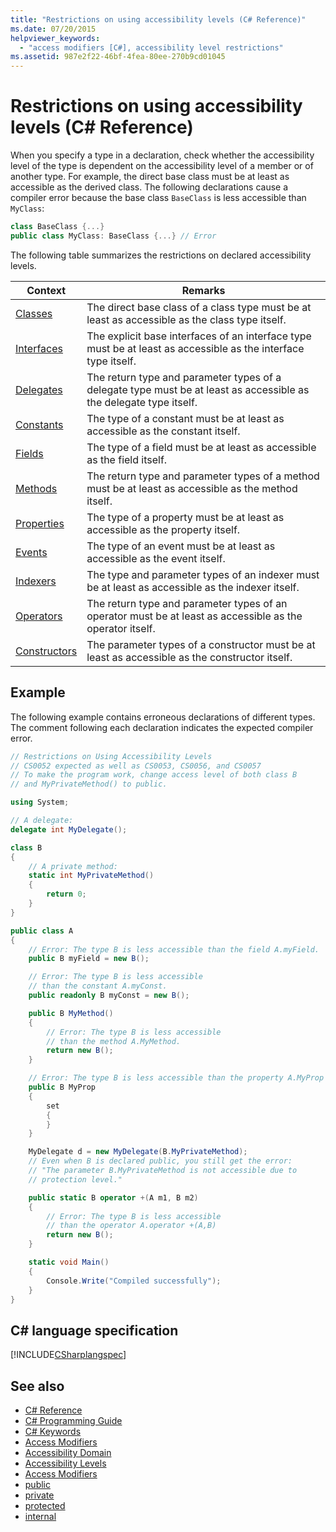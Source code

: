 ```yaml
---
title: "Restrictions on using accessibility levels (C# Reference)"
ms.date: 07/20/2015
helpviewer_keywords: 
  - "access modifiers [C#], accessibility level restrictions"
ms.assetid: 987e2f22-46bf-4fea-80ee-270b9cd01045
---
```

# Restrictions on using accessibility levels (C# Reference)

When you specify a type in a declaration, check whether the accessibility level of the type is dependent on the accessibility level of a member or of another type. For example, the direct base class must be at least as accessible as the derived class. The following declarations cause a compiler error because the base class `BaseClass` is less accessible than `MyClass`:

```csharp
class BaseClass {...}
public class MyClass: BaseClass {...} // Error
```

The following table summarizes the restrictions on declared accessibility levels.

|Context|Remarks|
|-------------|-------------|
|[Classes](../../programming-guide/classes-and-structs/classes.md)|The direct base class of a class type must be at least as accessible as the class type itself.|
|[Interfaces](../../programming-guide/interfaces/index.md)|The explicit base interfaces of an interface type must be at least as accessible as the interface type itself.|
|[Delegates](../../programming-guide/delegates/index.md)|The return type and parameter types of a delegate type must be at least as accessible as the delegate type itself.|
|[Constants](../../programming-guide/classes-and-structs/constants.md)|The type of a constant must be at least as accessible as the constant itself.|
|[Fields](../../programming-guide/classes-and-structs/fields.md)|The type of a field must be at least as accessible as the field itself.|
|[Methods](../../programming-guide/classes-and-structs/methods.md)|The return type and parameter types of a method must be at least as accessible as the method itself.|
|[Properties](../../programming-guide/classes-and-structs/properties.md)|The type of a property must be at least as accessible as the property itself.|
|[Events](../../programming-guide/events/index.md)|The type of an event must be at least as accessible as the event itself.|
|[Indexers](../../programming-guide/indexers/index.md)|The type and parameter types of an indexer must be at least as accessible as the indexer itself.|
|[Operators](../../programming-guide/statements-expressions-operators/operators.md)|The return type and parameter types of an operator must be at least as accessible as the operator itself.|
|[Constructors](../../programming-guide/classes-and-structs/constructors.md)|The parameter types of a constructor must be at least as accessible as the constructor itself.|

## Example

The following example contains erroneous declarations of different types. The comment following each declaration indicates the expected compiler error.

```csharp
// Restrictions on Using Accessibility Levels
// CS0052 expected as well as CS0053, CS0056, and CS0057
// To make the program work, change access level of both class B
// and MyPrivateMethod() to public.

using System;

// A delegate:
delegate int MyDelegate();

class B
{
    // A private method:
    static int MyPrivateMethod()
    {
        return 0;
    }
}

public class A
{
    // Error: The type B is less accessible than the field A.myField.
    public B myField = new B();

    // Error: The type B is less accessible
    // than the constant A.myConst.
    public readonly B myConst = new B();

    public B MyMethod()
    {
        // Error: The type B is less accessible 
        // than the method A.MyMethod.
        return new B();
    }

    // Error: The type B is less accessible than the property A.MyProp
    public B MyProp
    {
        set
        {
        }
    }

    MyDelegate d = new MyDelegate(B.MyPrivateMethod);
    // Even when B is declared public, you still get the error: 
    // "The parameter B.MyPrivateMethod is not accessible due to 
    // protection level."

    public static B operator +(A m1, B m2)
    {
        // Error: The type B is less accessible
        // than the operator A.operator +(A,B)
        return new B();
    }

    static void Main()
    {
        Console.Write("Compiled successfully");
    }
}
```

## C# language specification

[!INCLUDE[CSharplangspec](~/includes/csharplangspec-md.md)]

## See also

- [C# Reference](../../language-reference/index.md)
- [C# Programming Guide](../../programming-guide/index.md)
- [C# Keywords](../../language-reference/keywords/index.md)
- [Access Modifiers](../../language-reference/keywords/access-modifiers.md)
- [Accessibility Domain](../../language-reference/keywords/accessibility-domain.md)
- [Accessibility Levels](../../language-reference/keywords/accessibility-levels.md)
- [Access Modifiers](../../programming-guide/classes-and-structs/access-modifiers.md)
- [public](../../language-reference/keywords/public.md)
- [private](../../language-reference/keywords/private.md)
- [protected](../../language-reference/keywords/protected.md)
- [internal](../../language-reference/keywords/internal.md)